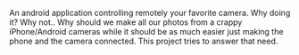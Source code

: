 An android application controlling remotely your favorite camera. Why doing it? Why not..
Why should we make all our photos from a crappy iPhone/Android cameras while it should be as much easier just making the phone and the camera connected.
This project tries to answer that need.